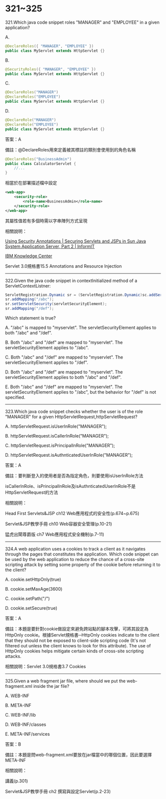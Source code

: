 321~325
========================

321.Which java code snippet roles "MANAGER" and "EMPLOYEE" in a given application?

A. 

```java
@DeclareRoles({ "MANAGER", "EMPLOYEE" })
public class MyServlet extends HttpServlet {}
```

B. 

```java
@SecurityRoles({ "MANAGER", "EMPLOYEE" })
public class MyServlet extends HttpServlet {}
```

C. 

```java
@DeclareRoles("MANAGER")
@DeclareRoles("EMPLOYEE")
public class MyServlet extends HttpServlet {}
```

D. 

```java
@DeclareRole("MANAGER")
@DeclareRole("EMPLOYEE")
public class MyServlet extends HttpServlet {}
```

答案：A

備註：@DeclareRoles用來定義被其標註的類別會使用到的角色名稱

```java
@DeclareRoles("BusinessAdmin")
public class CalculatorServlet {
	//...
}
```

相當於在部署描述檔中設定

```xml
<web-app>
	<security-role>
		<role-name>BusinessAdmin</role-name>
	</security-role>
</web-app>

```

其屬性值若有多個時需以字串陣列方式呈現

相關說明：

[Using Security Annotations | Securing Servlets and JSPs in Sun Java System Application Server, Part 2 | InformIT](http://www.informit.com/articles/article.aspx?p=1334089&seqNum=2)

[IBM Knowledge Center](https://www.ibm.com/support/knowledgecenter/zh-tw/SSHR6W/com.ibm.websphere.wdt.doc/topics/csecuringejee.htm)

Servlet 3.0規格書15.5 Annotations and Resource Injection

---
322.Given the java code snippet in contextInitialized method of a ServletContextListner:

```java
ServletRegistration.Dynamic sr = (ServletRegistration.Dynamic)sc.addServlet("myServlet", myServletClass);
sr.addMapping("/abc");
sr.setServletSecurity(servletSecurityElement); 
sr.addMapping("/def");
```

Which statement is true?

A. "/abc" is mapped to "myservlet". The servletSecurityElement applies to both "/abc" and "/def".

B. Both "/abc" and "/def" are mapped to "myservlet". The servletSecurityElement applies to "/abc".

C. Both "/abc" and "/def" are mapped to "myservlet". The servletSecurityElement applies to "/def".

D. Both "/abc" and "/def" are mapped to "myservlet". The servletSecurityElement applies to both "/abc" and "/def".

E. Both "/abc" and "/def" are mapped to "myservlet". The servletSecurityElement applies to "/abc", but the behavior for "/def" is not specified.

---
323.Which java code snippet checks whether the user is of the role "MANAGER" for a given HttpServletRequest,httpServletRequest?

A. httpServletRequest.isUserInRole("MANAGER");

B. httpServletRequest.isCallerInRole("MANAGER");

C. httpServletRequest.isPrincipalInRole("MANAGER");

D. httpServletRequest.isAuthnticatedUserInRole("MANAGER");

答案：A

備註：要判斷登入的使用者是否為指定角色，則要使用isUserInRole方法

isCallerInRole、isPrincipalInRole及isAuthnticatedUserInRole不是HttpServletRequest的方法

相關說明：

Head First Servlets&JSP ch12 Web應用程式的安全性(p.674~p.675)

Servlet&JSP教學手冊 ch10 Web容器安全管理(p.10-21)

猛虎出閘尊爵版 ch7 Web應用程式安全機制(p.7-11)

---
324.A web application uses a cookies to track a client as it navigates through the pages that constitutes the
application. Which code snippet can be used by the web application to reduce the chance of a cross-site
scripting attack by setting some property of the cookie before returning it to the client?

A. cookie.setHttpOnly(true)

B. cookie.setMaxAge(3600)

C. cookie.setPath("/")

D. cookie.setSecure(true)

答案：A

備註：本題是要針對cookie做設定來避免跨站點的腳本攻擊，可將其設定為HttpOnly cookie。根據Servlet規格書─HttpOnly cookies indicate to the client that they should not be exposed to client-side scripting code (It's not filtered out unless the client knows to look for this attribute). The use of HttpOnly cookies helps mitigate certain kinds of cross-site scripting attacks.

相關說明：Servlet 3.0規格書3.7 Cookies

---
325.Given a web fragment jar file, where should we put the web-fragment.xml inside the jar file?

A. WEB-INF

B. META-INF

C. WEB-INF/lib

D. WEB-INF/classes

E. META-INF/services

答案：B

備註：本題是問web-fragment.xml要放在jar檔當中的哪個位置，因此要選擇META-INF

相關說明：

講義(p.301)

Servlet&JSP教學手冊 ch2 撰寫與設定Servlet(p.2-23)
